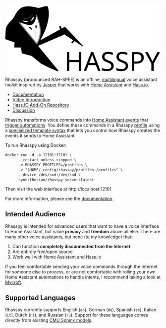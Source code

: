 ![Rhasspy logo](docs/img/rhasspy.svg)

Rhasspy (pronounced RAH-SPEE) is an offline, [multilingual](#supported-languages) voice assistant toolkit inspired by [Jasper](https://jasperproject.github.io/) that works with [Home Assistant](https://www.home-assistant.io/) and [Hass.io](https://www.home-assistant.io/hassio/).

* [Documentation](https://rhasspy.readthedocs.io/)
* [Video Introduction](https://www.youtube.com/watch?v=ijKTR_GqWwA)
* [Hass.IO Add-On Repository](https://github.com/synesthesiam/hassio-addons)
* [Discussion](https://community.home-assistant.io/t/rhasspy-offline-voice-assistant-toolkit/60862)

Rhasspy transforms voice commands into [Home Assistant events](https://www.home-assistant.io/docs/configuration/events/) that [trigger automations](https://www.home-assistant.io/docs/automation/trigger/#event-trigger). You define these commands in a Rhasspy [profile](https://rhasspy.readthedocs.io/en/latest/profiles/) using a [specialized template syntax](https://rhasspy.readthedocs.io/en/latest/training/#sentencesini) that lets you control how Rhasspy creates the events it sends to Home Assistant.

To run Rhasspy using Docker:

    docker run -d -p 12101:12101 \
          --restart unless-stopped \
          -e RHASSPY_PROFILES=/profiles \
          -v "$HOME/.config/rhasspy/profiles:/profiles" \
          --device /dev/snd:/dev/snd \
          synesthesiam/rhasspy-server:latest
          
Then visit the web interface at http://localhost:12101

For more information, please see the [documentation](https://rhasspy.readthedocs.io/).
 
## Intended Audience

Rhasspy is intended for advanced users that want to have a voice interface to Home Assistant, but value **privacy** and **freedom** above all else. There are many other voice assistants, but none (to my knowledge) that:

1. Can function **completely disconnected from the Internet**
2. Are entirely free/open source
3. Work well with Home Assistant and Hass.io

If you feel comfortable sending your voice commands through the Internet for someone else to process, or are not comfortable with rolling your own Home Assistant automations to handle intents, I recommend taking a look at [Mycroft](https://mycroft.ai).

## Supported Languages

Rhasspy currently supports English (`en`), German (`de`), Spanish (`es`), Italian (`it`), Dutch (`nl`), and Russian (`ru`). Support for these languages comes directly from existing [CMU Sphinx models](https://sourceforge.net/projects/cmusphinx/files/Acoustic%20and%20Language%20Models/).
